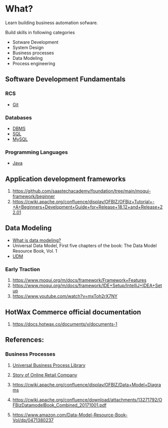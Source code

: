 # What?
Learn building business automation sofware. 

Build skills in following categories 
*  Sotware Development
*  System Design
*  Business processes
*  Data Modeling
*  Process engineering

## Software Development Fundamentals

### RCS
* [Git](https://www.scaler.com/topics/git/)

### Databases
* [DBMS](https://www.scaler.com/topics/dbms/)
* [SQL](https://www.scaler.com/topics/sql/)
* [MySQL](https://www.scaler.com/topics/course/sql-using-mysql-course/)

### Programming Languages 
* [Java](https://www.scaler.com/topics/java/)

## Application development frameworks
1. https://github.com/saastechacademy/foundation/tree/main/moqui-framework/beginner
2. https://cwiki.apache.org/confluence/display/OFBIZ/OFBiz+Tutorial+-+A+Beginners+Development+Guide+for+Release+18.12+and+Release+22.01

## Data Modeling
*  [What is data modeling?](https://www.ibm.com/topics/data-modeling)
*  Universal Data Model, First five chapters of the book: The Data Model Resource Book, Vol. 1
*  [UDM](udm/readme.md)

### Early Traction
1. https://www.moqui.org/m/docs/framework/Framework+Features
2. https://www.moqui.org/m/docs/framework/IDE+Setup/IntelliJ+IDEA+Setup
3. https://www.youtube.com/watch?v=mxToh2rX7NY


## HotWax Commerce official documentation 
1. https://docs.hotwax.co/documents/v/documents-1

## References:

### Business Processes
1. [Universal Business Process Library](https://www.moqui.org/m/docs/mantle/Business+Process+Library)
2. [Story of Online Retail Company](https://www.moqui.org/m/docs/mantle/Business%20Process%20Library/Story%20of%20Online%20Retail%20Company)


1. https://cwiki.apache.org/confluence/display/OFBIZ/Data+Model+Diagrams
2. https://cwiki.apache.org/confluence/download/attachments/13271792/OFBizDatamodelBook_Combined_20171001.pdf
3. https://www.amazon.com/Data-Model-Resource-Book-Vol/dp/0471380237
